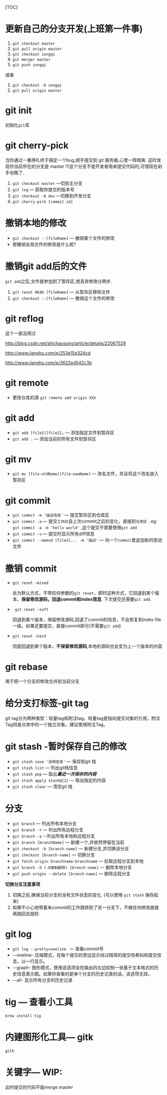 [TOC]



# 更新自己的分支开发(上班第一件事)

1. `git checkout master`
2. `git pull origin master`
3. `git checkout zongqi`
4. `git merger master`
5. `git push zongqi`

或者

1. `git checkout -b zongqi`
2. `git pull origin master `



# git init

初始化`git`库



#  git cherry-pick

当你通过一番挣扎终于搞定一个bug,顺手提交到 git 服务器,心里一阵暗爽. 这时发现你当前所在的分支是 master !!!这个分支不是开发者用来提交代码的,可惜现在剁手也晚了.

1. `git checkout master` —切到主分支
2. `git log` — 获取你提交的版本号
3. `git checkout -b dev` —切换到开发分支
4. `git cherry-pick [commit id]` 



# 撤销本地的修改

- `git checkout --[fileName]` — 撤销某个文件的修改
- 那撤销全局文件的修改是什么呢?



# 撤销git add后的文件

`git add`之后,文件就参加到了暂存区,想丢弃修改分两步.

1. `git reset HEAD [fileName]` — 从暂存区移除文件
2. `git checkout --[fileName]` — 撤销这个文件的修改


# git reflog

这个一直没用过

http://blog.csdn.net/shichaosong/article/details/22067529

http://www.jianshu.com/p/253e15e324cd

http://www.jianshu.com/p/3622ed542c3b

# git remote



- 更改仓库的源  `git remote add origin XXX`



# git add

- `git add [file1][file2]…` — 添加指定文件到暂存区
- `git add .` —  添加当前的所有文件到暂存区



# git mv

- `git mv [file-oldName][file-newName]` — 改名文件，并且将这个改名放入暂存区

# git commit

- `git commit -m '描述信息'` — 提交暂存区到仓库区
- `git commit -a` — 提交`工作区`自上次commit之后的变化，直接到`仓库区` . eg: ` git commit -a -m 'hello world'` ,这个提交不需要使用`git add`
- `git commit -v` — 提交时显示所有diff信息
- `git commit --amend [file1]... -m '描述'` — 向一个`commit`里追加新的改动文件



# 撤销 commit

- `git reset –mixed`

  此为默认方式，不带任何参数的`git reset`，即时这种方式，它回退到某个版本，**保留修改源码，回退commit和index信息**. 下次提交还需要`git add`.

- ` git reset –soft`

  回退到某个版本，保留修改源码,回退了commit的信息，不会恢复到index file一级。如果还要提交，直接commit即可(不需要`git add`)

- `git reset –hard`

  彻底回退到某个版本，**不保留修改源码**,本地的源码也会变为上一个版本的内容




# git rebase

用于把一个分支的修改合并到当前分支



# 给分支打标签-git tag

git tag分为两种类型：轻量tag和附注tag。轻量tag是指向提交对象的引用，附注Tag则是仓库中的一个独立对象。建议使用附注Tag。










# git stash -暂时保存自己的修改

- `git stash save '说明信息'`  — 保存到git 栈
- `git stash list`  — 列出git栈信息
- `git stash pop` — 取出***最近一次保存的内容***
- `git stash apply stash@{1}`  — 取出指定的内容
- `git stash clear` — 清空git 栈



#  分支

-  `git branch` — 列出所有本地分支
-  `git branch -r` — 列出所有远程分支
-  `git branch -a` --列出所有本地和远程分支
-  `git branch [branchName]` — 新建一个,并依然停留在当前
-  `git checkout -b [branch-name]` — 新建分支,并切换该分支
-  `git checkout [branch-name]` — 切换分支
-  `git fetch origin branchname:branchname` — 拉取远程分支到本地
-  `git branch -d (-D强制删除) [branch-name]` — 删除本地分支
-  `git push origin --delete [branch-name]` — 删除远程分支


**切换分支注意事项**

1. 切换之前,确保当前分支的没有文件状态的变化. (可以使用 `git stash` 保存起来)
2. 如果不小心地带着未commit的工作跳转到了另一分支下，不做任何修改直接再跳回去就好.

# git log

- `git log --pretty=oneline ` — 查看commit号
- --oneline- 压缩模式，在每个提交的旁边显示经过精简的提交哈希码和提交信息，以一行显示。
- --graph- 图形模式，使用该选项会在输出的左边绘制一张基于文本格式的历史信息表示图。如果你查看的是单个分支的历史记录的话，该选项无效。
- --all- 显示所有分支的历史记录

# tig — 查看小工具

`brew install tig`



# 内建图形化工具— gitk

`gitk`





#  关键字—  WIP:

此时提交的代码不能merge master